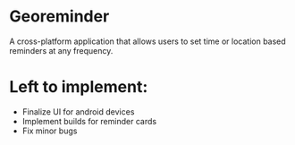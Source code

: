 # Georeminder

A cross-platform application that allows users to set time or location based reminders at any frequency.

# Left to implement:

- Finalize UI for android devices
- Implement builds for reminder cards
- Fix minor bugs

